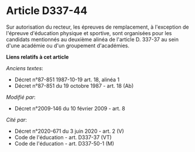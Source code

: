 # Article D337-44

Sur autorisation du recteur, les épreuves de remplacement, à l'exception de l'épreuve d'éducation physique et sportive, sont
organisées pour les candidats mentionnés au deuxième alinéa de l'article D. 337-37 au sein d'une académie ou d'un groupement
d'académies.

**Liens relatifs à cet article**

_Anciens textes_:

  - Décret n°87-851 1987-10-19 art. 18, alinéa 1
  - Décret n°87-851 du 19 octobre 1987 - art. 18 (Ab)

_Modifié par_:

  - Décret n°2009-146 du 10 février 2009 - art. 8

_Cité par_:

  - Décret n°2020-671 du 3 juin 2020 - art. 2 (V)
  - Code de l'éducation - art. D337-37 (VT)
  - Code de l'éducation - art. D337-50-1 (M)
